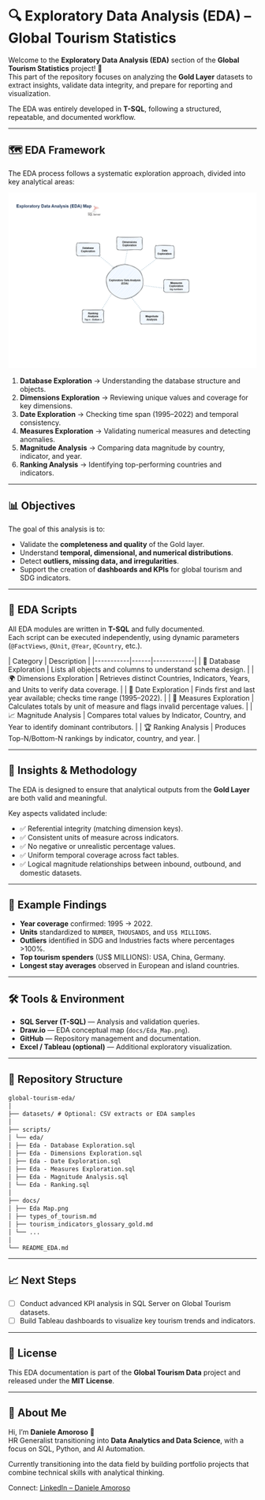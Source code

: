 # 🔍 Exploratory Data Analysis (EDA) – Global Tourism Statistics

Welcome to the **Exploratory Data Analysis (EDA)** section of the **Global Tourism Statistics** project! 🧠  
This part of the repository focuses on analyzing the **Gold Layer** datasets to extract insights, validate data integrity, and prepare for reporting and visualization.  

The EDA was entirely developed in **T-SQL**, following a structured, repeatable, and documented workflow.  

---

## 🗺️ EDA Framework

The EDA process follows a systematic exploration approach, divided into key analytical areas:  

![EDA Map](docs/Eda_Map.png)

1. **Database Exploration** → Understanding the database structure and objects.  
2. **Dimensions Exploration** → Reviewing unique values and coverage for key dimensions.  
3. **Date Exploration** → Checking time span (1995–2022) and temporal consistency.  
4. **Measures Exploration** → Validating numerical measures and detecting anomalies.  
5. **Magnitude Analysis** → Comparing data magnitude by country, indicator, and year.  
6. **Ranking Analysis** → Identifying top-performing countries and indicators.

---

## 📊 Objectives

The goal of this analysis is to:  

- Validate the **completeness and quality** of the Gold layer.  
- Understand **temporal, dimensional, and numerical distributions**.  
- Detect **outliers, missing data, and irregularities**.  
- Support the creation of **dashboards and KPIs** for global tourism and SDG indicators.  

---

## 🧩 EDA Scripts

All EDA modules are written in **T-SQL** and fully documented.  
Each script can be executed independently, using dynamic parameters (`@FactViews`, `@Unit`, `@Year`, `@Country`, etc.).  

| Category | Description |
|-----------|------|-------------|
| 🧱 Database Exploration | Lists all objects and columns to understand schema design. |
| 🌍 Dimensions Exploration | Retrieves distinct Countries, Indicators, Years, and Units to verify data coverage. |
| 📅 Date Exploration | Finds first and last year available; checks time range (1995–2022). |
| 📏 Measures Exploration | Calculates totals by unit of measure and flags invalid percentage values. |
| 📈 Magnitude Analysis | Compares total values by Indicator, Country, and Year to identify dominant contributors. |
| 🏆 Ranking Analysis | Produces Top-N/Bottom-N rankings by indicator, country, and year. |

---

## 🧠 Insights & Methodology

The EDA is designed to ensure that analytical outputs from the **Gold Layer** are both valid and meaningful.  

Key aspects validated include:
- ✅ Referential integrity (matching dimension keys).  
- ✅ Consistent units of measure across indicators.  
- ✅ No negative or unrealistic percentage values.  
- ✅ Uniform temporal coverage across fact tables.  
- ✅ Logical magnitude relationships between inbound, outbound, and domestic datasets.  

---

## 🧮 Example Findings

- **Year coverage** confirmed: 1995 → 2022.  
- **Units** standardized to `NUMBER`, `THOUSANDS`, and `US$ MILLIONS`.  
- **Outliers** identified in SDG and Industries facts where percentages >100%.  
- **Top tourism spenders** (US$ MILLIONS): USA, China, Germany.  
- **Longest stay averages** observed in European and island countries.  

---

## 🛠️ Tools & Environment

- **SQL Server (T-SQL)** — Analysis and validation queries.  
- **Draw.io** — EDA conceptual map (`docs/Eda_Map.png`).  
- **GitHub** — Repository management and documentation.  
- **Excel / Tableau (optional)** — Additional exploratory visualization.

---

## 📂 Repository Structure

```
global-tourism-eda/
│
├── datasets/ # Optional: CSV extracts or EDA samples
│
├── scripts/
│ └── eda/
│ ├── Eda - Database Exploration.sql
│ ├── Eda - Dimensions Exploration.sql
│ ├── Eda - Date Exploration.sql
│ ├── Eda - Measures Exploration.sql
│ ├── Eda - Magnitude Analysis.sql
│ └── Eda - Ranking.sql
│
├── docs/
│ ├── Eda Map.png
│ ├── types_of_tourism.md
│ ├── tourism_indicators_glossary_gold.md
│ └── ...
│
└── README_EDA.md
```

---

## 📈 Next Steps

- [ ] Conduct advanced KPI analysis in SQL Server on Global Tourism datasets.  
- [ ] Build Tableau dashboards to visualize key tourism trends and indicators.  

---

## 🧾 License

This EDA documentation is part of the **Global Tourism Data** project and released under the **MIT License**.  

---

## 🌟 About Me

Hi, I’m **Daniele Amoroso** 👋  
HR Generalist transitioning into **Data Analytics and Data Science**, with a focus on SQL, Python, and AI Automation.

Currently transitioning into the data field by building portfolio projects that combine technical skills with analytical thinking.

Connect: [LinkedIn – Daniele Amoroso](https://www.linkedin.com/in/daniele-a-080786b7/)

